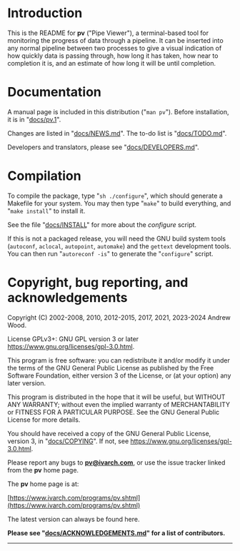 # Introduction

This is the README for **pv** ("Pipe Viewer"), a terminal-based tool for
monitoring the progress of data through a pipeline.  It can be inserted into
any normal pipeline between two processes to give a visual indication of how
quickly data is passing through, how long it has taken, how near to
completion it is, and an estimate of how long it will be until completion.


# Documentation

A manual page is included in this distribution ("`man pv`").  Before
installation, it is in "[docs/pv.1](./docs/pv.1.md)".

Changes are listed in "[docs/NEWS.md](./docs/NEWS.md)".  The to-do list is "[docs/TODO.md](./docs/TODO.md)".

Developers and translators, please see "[docs/DEVELOPERS.md](./docs/DEVELOPERS.md)".


# Compilation

To compile the package, type "`sh ./configure`", which should generate a
Makefile for your system.  You may then type "`make`" to build everything,
and "`make install`" to install it.

See the file "[docs/INSTALL](./docs/INSTALL)" for more about the _configure_ script.

If this is not a packaged release, you will need the GNU build system tools
(`autoconf`, `aclocal`, `autopoint`, `automake`) and the `gettext`
development tools.  You can then run "`autoreconf -is`" to generate the
"`configure`" script.


# Copyright, bug reporting, and acknowledgements

Copyright (C) 2002-2008, 2010, 2012-2015, 2017, 2021, 2023-2024 Andrew Wood.

License GPLv3+: GNU GPL version 3 or later <https://www.gnu.org/licenses/gpl-3.0.html>.

This program is free software: you can redistribute it and/or modify it
under the terms of the GNU General Public License as published by the Free
Software Foundation, either version 3 of the License, or (at your option)
any later version.

This program is distributed in the hope that it will be useful, but WITHOUT
ANY WARRANTY; without even the implied warranty of MERCHANTABILITY or
FITNESS FOR A PARTICULAR PURPOSE.  See the GNU General Public License for
more details.

You should have received a copy of the GNU General Public License, version
3, in "[docs/COPYING](./docs/COPYING)".  If not, see
<https://www.gnu.org/licenses/gpl-3.0.html>.

Please report any bugs to **pv@ivarch.com**, or use the issue tracker linked
from the **pv** home page.

The **pv** home page is at:

[https://www.ivarch.com/programs/pv.shtml](https://www.ivarch.com/programs/pv.shtml)

The latest version can always be found here.

**Please see "[docs/ACKNOWLEDGEMENTS.md](./docs/ACKNOWLEDGEMENTS.md)" for a list of contributors.**

---
